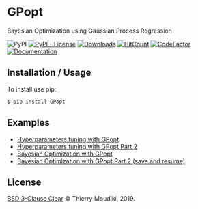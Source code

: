 GPopt
===============================

Bayesian Optimization using Gaussian Process Regression



![PyPI](https://img.shields.io/pypi/v/gpopt) [![PyPI - License](https://img.shields.io/pypi/l/gpopt)](./LICENSE) [![Downloads](https://pepy.tech/badge/gpopt)](https://pepy.tech/project/gpopt) [![HitCount](https://hits.dwyl.com/Techtonique/GPopt.svg?style=flat-square)](http://hits.dwyl.com/Techtonique/GPopt)
[![CodeFactor](https://www.codefactor.io/repository/github/techtonique/gpopt/badge)](https://www.codefactor.io/repository/github/techtonique/gpopt)
[![Documentation](https://img.shields.io/badge/documentation-is_here-green)](https://techtonique.github.io/GPopt/)

Installation / Usage
--------------------

To install use pip:

    $ pip install GPopt

    
Examples
-------

- [Hyperparameters tuning with GPopt](https://thierrymoudiki.github.io/blog/2021/06/11/python/misc/hyperparam-tuning-gpopt)
- [Hyperparameters tuning with GPopt Part 2](https://thierrymoudiki.github.io/blog/2023/11/05/python/r/adaopt/lsboost/mlsauce_classification)
- [Bayesian Optimization with GPopt](https://thierrymoudiki.github.io/blog/2021/04/16/python/misc/gpopt)
- [Bayesian Optimization with GPopt Part 2 (save and resume)](https://thierrymoudiki.github.io/blog/2021/04/30/python/misc/gpopt)


License
-------

[BSD 3-Clause Clear](./LICENSE) © Thierry Moudiki, 2019. 
